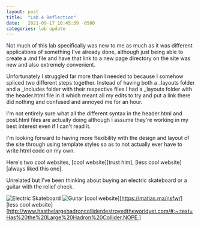 ```yaml
---
layout: post
title:  "Lab 4 Reflection"
date:   2021-09-17 10:45:39 -0500
categories: lab update
---
```


  Not much of this lab specifically was new to me as much as it was different applications of something I've already
done, although just being able to create a .md file and have that link to a new page directory on the site was new and
also extremely convenient.

  Unfortunately I struggled far more than I needed to because I somehow spliced two different steps together. Instead of
having both a _layouts folder and a _includes folder with their respective files I had a _layouts folder with the header.html
file in it which meant all my edits to try and put a link there did nothing and confused and annoyed me for an hour.

  I'm not entirely sure what all the different syntax in the header.html and post.html files are actually doing although
I assume they're working in my best interest even if I can't read it.

  I'm looking forward to having more flexibility with the design and layout of the site through using template styles
so as to not actually ever have to write html code on my own.

  Here's two cool websites, [cool website][trust him], [less cool website][always liked this one].

  Unrelated but I've been thinking about buying an electric skateboard or a guitar with the relief check.

![Electric Skateboard](https://www.google.com/url?sa=i&url=https%3A%2F%2Fcommons.wikimedia.org%2Fwiki%2FFile%3AElectric_Skateboard.png&psig=AOvVaw2JS05HGKV3-XSsfbzZzADY&ust=1632023773614000&source=images&cd=vfe&ved=0CAkQjRxqFwoTCIiz573Qh_MCFQAAAAAdAAAAABAI)
![Guitar](https://www.google.com/url?sa=i&url=https%3A%2F%2Fcommons.wikimedia.org%2Fwiki%2FFile%3AC.F._Martin_GRH_160_or_000-16RGT_cropped.png&psig=AOvVaw2eJKD4mQqrKwY-J3tYxF2O&ust=1632023887781000&source=images&cd=vfe&ved=0CAkQjRxqFwoTCPjxkPTQh_MCFQAAAAAdAAAAABAJ)
[cool website][https://matias.ma/nsfw/]
[less cool website][http://www.hasthelargehadroncolliderdestroyedtheworldyet.com/#:~:text=Has%20the%20Large%20Hadron%20Collider,NOPE.]
